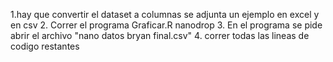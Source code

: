 1.hay que convertir el dataset a columnas se adjunta un ejemplo en excel y en csv
2. Correr el programa Graficar.R nanodrop
3. En el programa se pide abrir el archivo "nano datos bryan final.csv"
4. correr todas las lineas de codigo restantes
